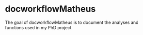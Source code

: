 
# docworkflowMatheus

<!-- badges: start -->
<!-- badges: end -->

The goal of docworkflowMatheus is to document the analyses and functions used in my PhD project

